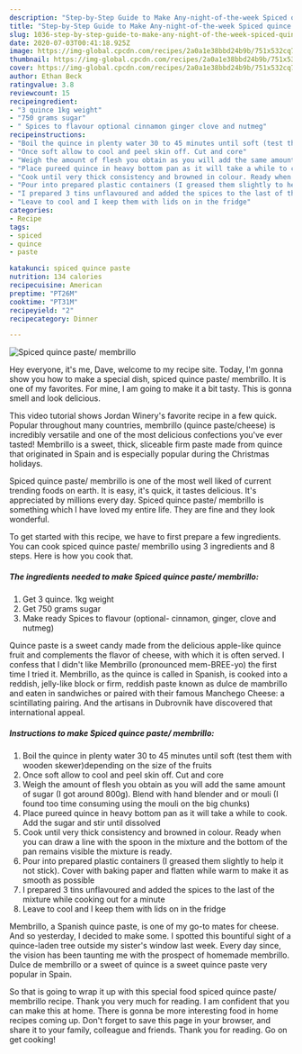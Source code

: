 ```yaml
---
description: "Step-by-Step Guide to Make Any-night-of-the-week Spiced quince paste/ membrillo"
title: "Step-by-Step Guide to Make Any-night-of-the-week Spiced quince paste/ membrillo"
slug: 1036-step-by-step-guide-to-make-any-night-of-the-week-spiced-quince-paste-membrillo
date: 2020-07-03T00:41:18.925Z
image: https://img-global.cpcdn.com/recipes/2a0a1e38bbd24b9b/751x532cq70/spiced-quince-paste-membrillo-recipe-main-photo.jpg
thumbnail: https://img-global.cpcdn.com/recipes/2a0a1e38bbd24b9b/751x532cq70/spiced-quince-paste-membrillo-recipe-main-photo.jpg
cover: https://img-global.cpcdn.com/recipes/2a0a1e38bbd24b9b/751x532cq70/spiced-quince-paste-membrillo-recipe-main-photo.jpg
author: Ethan Beck
ratingvalue: 3.8
reviewcount: 15
recipeingredient:
- "3 quince 1kg weight"
- "750 grams sugar"
- " Spices to flavour optional cinnamon ginger clove and nutmeg"
recipeinstructions:
- "Boil the quince in plenty water 30 to 45 minutes until soft (test them with wooden skewer)depending on the size of the fruits"
- "Once soft allow to cool and peel skin off. Cut and core"
- "Weigh the amount of flesh you obtain as you will add the same amount of sugar (I got around 800g). Blend with hand blender and or mouli (I found too time consuming using the mouli on the big chunks)"
- "Place pureed quince in heavy bottom pan as it will take a while to cook. Add the sugar and stir until dissolved"
- "Cook until very thick consistency and browned in colour. Ready when you can draw a line with the spoon in the mixture and the bottom of the pan remains visible the mixture is ready."
- "Pour into prepared plastic containers (I greased them slightly to help it not stick). Cover with baking paper and flatten while warm to make it as smooth as possible"
- "I prepared 3 tins unflavoured and added the spices to the last of the mixture while cooking out for a minute"
- "Leave to cool and I keep them with lids on in the fridge"
categories:
- Recipe
tags:
- spiced
- quince
- paste

katakunci: spiced quince paste 
nutrition: 134 calories
recipecuisine: American
preptime: "PT26M"
cooktime: "PT31M"
recipeyield: "2"
recipecategory: Dinner

---
```



![Spiced quince paste/ membrillo](https://img-global.cpcdn.com/recipes/2a0a1e38bbd24b9b/751x532cq70/spiced-quince-paste-membrillo-recipe-main-photo.jpg)

Hey everyone, it's me, Dave, welcome to my recipe site. Today, I'm gonna show you how to make a special dish, spiced quince paste/ membrillo. It is one of my favorites. For mine, I am going to make it a bit tasty. This is gonna smell and look delicious.

This video tutorial shows Jordan Winery&#39;s favorite recipe in a few quick. Popular throughout many countries, membrillo (quince paste/cheese) is incredibly versatile and one of the most delicious confections you&#39;ve ever tasted! Membrillo is a sweet, thick, sliceable firm paste made from quince that originated in Spain and is especially popular during the Christmas holidays.

Spiced quince paste/ membrillo is one of the most well liked of current trending foods on earth. It is easy, it's quick, it tastes delicious. It's appreciated by millions every day. Spiced quince paste/ membrillo is something which I have loved my entire life. They are fine and they look wonderful.


To get started with this recipe, we have to first prepare a few ingredients. You can cook spiced quince paste/ membrillo using 3 ingredients and 8 steps. Here is how you cook that.

<!--inarticleads1-->

##### The ingredients needed to make Spiced quince paste/ membrillo:

1. Get 3 quince. 1kg weight
1. Get 750 grams sugar
1. Make ready  Spices to flavour (optional- cinnamon, ginger, clove and nutmeg)


Quince paste is a sweet candy made from the delicious apple-like quince fruit and complements the flavor of cheese, with which it is often served. I confess that I didn&#39;t like Membrillo (pronounced mem-BREE-yo) the first time I tried it. Membrillo, as the quince is called in Spanish, is cooked into a reddish, jelly-like block or firm, reddish paste known as dulce de mambrillo and eaten in sandwiches or paired with their famous Manchego Cheese: a scintillating pairing. And the artisans in Dubrovnik have discovered that international appeal. 

<!--inarticleads2-->

##### Instructions to make Spiced quince paste/ membrillo:

1. Boil the quince in plenty water 30 to 45 minutes until soft (test them with wooden skewer)depending on the size of the fruits
1. Once soft allow to cool and peel skin off. Cut and core
1. Weigh the amount of flesh you obtain as you will add the same amount of sugar (I got around 800g). Blend with hand blender and or mouli (I found too time consuming using the mouli on the big chunks)
1. Place pureed quince in heavy bottom pan as it will take a while to cook. Add the sugar and stir until dissolved
1. Cook until very thick consistency and browned in colour. Ready when you can draw a line with the spoon in the mixture and the bottom of the pan remains visible the mixture is ready.
1. Pour into prepared plastic containers (I greased them slightly to help it not stick). Cover with baking paper and flatten while warm to make it as smooth as possible
1. I prepared 3 tins unflavoured and added the spices to the last of the mixture while cooking out for a minute
1. Leave to cool and I keep them with lids on in the fridge


Membrillo, a Spanish quince paste, is one of my go-to mates for cheese. And so yesterday, I decided to make some. I spotted this bountiful sight of a quince-laden tree outside my sister&#39;s window last week. Every day since, the vision has been taunting me with the prospect of homemade membrillo. Dulce de membrillo or a sweet of quince is a sweet quince paste very popular in Spain. 

So that is going to wrap it up with this special food spiced quince paste/ membrillo recipe. Thank you very much for reading. I am confident that you can make this at home. There is gonna be more interesting food in home recipes coming up. Don't forget to save this page in your browser, and share it to your family, colleague and friends. Thank you for reading. Go on get cooking!
